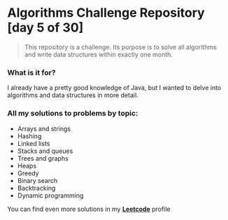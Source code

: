 # Algorithms Challenge Repository [day 5 of 30]

> This repository is a challenge. Its purpose is to solve all algorithms and write data structures within exactly one month.

### What is it for?
I already have a pretty good knowledge of Java, but I wanted to delve into algorithms and data structures in more detail.

### All my solutions to problems by topic:

- Arrays and strings
- Hashing
- Linked lists
- Stacks and queues
- Trees and graphs
- Heaps
- Greedy
- Binary search
- Backtracking
- Dynamic programming

You can find even more solutions in my [**Leetcode**](https://leetcode.com/queenofmadhouse/) profile
